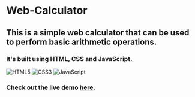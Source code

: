 # Web-Calculator
## This is a simple web calculator that can be used to perform basic arithmetic operations.
### It's built using HTML, CSS and JavaScript.
![HTML5](https://img.shields.io/badge/HTML5-E34F26?style=for-the-badge&logo=html5&logoColor=white)
![CSS3](https://img.shields.io/badge/CSS3-1572B6?style=for-the-badge&logo=css3&logoColor=white)
![JavaScript](https://img.shields.io/badge/JavaScript-323330?style=for-the-badge&logo=javascript&logoColor=F7DF1E)
### Check out the live demo [here](https://death-132.github.io/Web-Calculator/).
